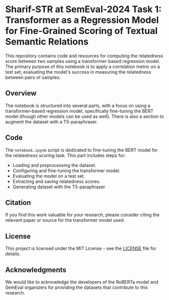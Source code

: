 # Sharif-STR at SemEval-2024 Task 1: Transformer as a Regression Model for Fine-Grained Scoring of Textual Semantic Relations

This repository contains code and resources for computing the relatedness score between two samples using a transformer-based regression model. The primary purpose of this notebook is to apply a correlation metric on a test set, evaluating the model's success in measuring the relatedness between pairs of samples.

## Overview

The notebook is structured into several parts, with a focus on using a transformer-based regression model, specifically fine-tuning the BERT model (though other models can be used as well).
There is also a section to augment the dataset with a T5-paraphraser.

## Code
The `notebook.ipynb` script is dedicated to fine-tuning the BERT model for the relatedness scoring task. This part includes steps for:

- Loading and preprocessing the dataset.
- Configuring and fine-tuning the transformer model.
- Evaluating the model on a test set.
- Extracting and saving relatedness scores.
- Generating dataset with the T5-paraphraser

## Citation

If you find this work valuable for your research, please consider citing the relevant paper or source for the transformer model used.

## License

This project is licensed under the MIT License - see the [LICENSE](LICENSE) file for details.

## Acknowledgments

We would like to acknowledge the developers of the RoBERTa model and SemEval organizers for providing the datasets that contribute to this research.